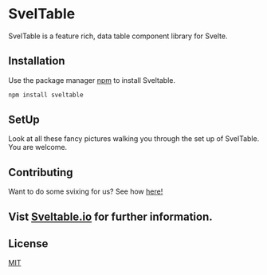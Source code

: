 # SvelTable

SvelTable is a feature rich, data table component library for Svelte. 

## Installation

Use the package manager [npm](https://docs.npmjs.com/) to install Sveltable.

```bash
npm install sveltable
```

## SetUp

Look at all these fancy pictures walking you through the set up of SvelTable.  You are welcome.

## Contributing
Want to do some svixing for us?  See how [here!](https://github.com/oslabs-beta/SvelTable/blob/main/Contributing.md)

## Vist [Sveltable.io](https://sveltable.io) for further information.

## License
[MIT](https://choosealicense.com/licenses/mit/)

